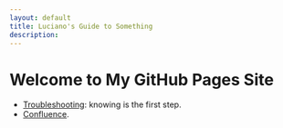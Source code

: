 ```yaml
---
layout: default
title: Luciano's Guide to Something
description:
---
```


# Welcome to My GitHub Pages Site

- [Troubleshooting](./pages/troubleshooting): knowing is the first step.
- [Confluence](./pages/confluence).
